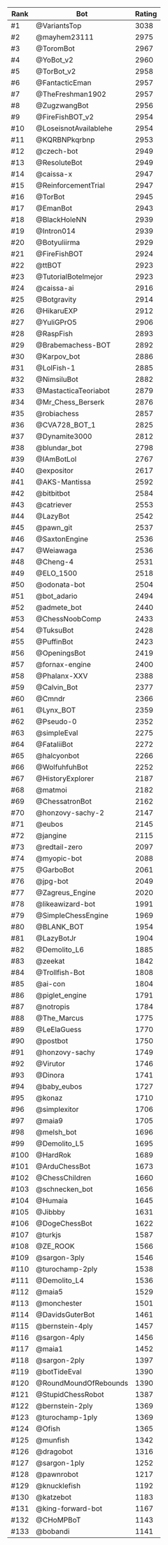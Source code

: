 Rank|Bot|Rating
---|---|---
#1|@VariantsTop|3038
#2|@mayhem23111|2975
#3|@ToromBot|2967
#4|@YoBot_v2|2960
#5|@TorBot_v2|2958
#6|@FantacticEman|2957
#7|@TheFreshman1902|2957
#8|@ZugzwangBot|2956
#9|@FireFishBOT_v2|2954
#10|@LoseisnotAvailablehe|2954
#11|@KQRBNPkqrbnp|2953
#12|@czech-bot|2949
#13|@ResoluteBot|2949
#14|@caissa-x|2947
#15|@ReinforcementTrial|2947
#16|@TorBot|2945
#17|@EmanBot|2943
#18|@BlackHoleNN|2939
#19|@Intron014|2939
#20|@Botyuliirma|2929
#21|@FireFishBOT|2924
#22|@ttBOT|2923
#23|@TutorialBotelmejor|2923
#24|@caissa-ai|2916
#25|@Botgravity|2914
#26|@HikaruEXP|2912
#27|@YuliGPrO5|2906
#28|@RaspFish|2893
#29|@Brabemachess-BOT|2892
#30|@Karpov_bot|2886
#31|@LolFish-1|2885
#32|@NimsiluBot|2882
#33|@MastacticaTeoriabot|2879
#34|@Mr_Chess_Berserk|2876
#35|@robiachess|2857
#36|@CVA728_BOT_1|2825
#37|@Dynamite3000|2812
#38|@blundar_bot|2798
#39|@IAmBotLol|2767
#40|@expositor|2617
#41|@AKS-Mantissa|2592
#42|@bitbitbot|2584
#43|@catriever|2553
#44|@LazyBot|2542
#45|@pawn_git|2537
#46|@SaxtonEngine|2536
#47|@Weiawaga|2536
#48|@Cheng-4|2531
#49|@ELO_1500|2518
#50|@odonata-bot|2504
#51|@bot_adario|2494
#52|@admete_bot|2440
#53|@ChessNoobComp|2433
#54|@TuksuBot|2428
#55|@PuffinBot|2423
#56|@OpeningsBot|2419
#57|@fornax-engine|2400
#58|@Phalanx-XXV|2388
#59|@Calvin_Bot|2377
#60|@Cmndr|2366
#61|@Lynx_BOT|2359
#62|@Pseudo-0|2352
#63|@simpleEval|2275
#64|@FataliiBot|2272
#65|@halcyonbot|2266
#66|@WolfuhfuhBot|2252
#67|@HistoryExplorer|2187
#68|@matmoi|2182
#69|@ChessatronBot|2162
#70|@honzovy-sachy-2|2147
#71|@eubos|2145
#72|@jangine|2115
#73|@redtail-zero|2097
#74|@myopic-bot|2088
#75|@GarboBot|2061
#76|@jpg-bot|2049
#77|@Zagreus_Engine|2020
#78|@likeawizard-bot|1991
#79|@SimpleChessEngine|1969
#80|@BLANK_BOT|1954
#81|@LazyBotJr|1904
#82|@Demolito_L6|1885
#83|@zeekat|1842
#84|@Trollfish-Bot|1808
#85|@ai-con|1804
#86|@piglet_engine|1791
#87|@notropis|1784
#88|@The_Marcus|1775
#89|@LeElaGuess|1770
#90|@postbot|1750
#91|@honzovy-sachy|1749
#92|@Virutor|1746
#93|@Dinora|1741
#94|@baby_eubos|1727
#95|@konaz|1710
#96|@simplexitor|1706
#97|@maia9|1705
#98|@melsh_bot|1696
#99|@Demolito_L5|1695
#100|@HardRok|1689
#101|@ArduChessBot|1673
#102|@ChessChildren|1660
#103|@schnecken_bot|1656
#104|@Humaia|1645
#105|@Jibbby|1631
#106|@DogeChessBot|1622
#107|@turkjs|1587
#108|@ZE_ROOK|1566
#109|@sargon-3ply|1546
#110|@turochamp-2ply|1538
#111|@Demolito_L4|1536
#112|@maia5|1529
#113|@monchester|1501
#114|@DavidsGuterBot|1461
#115|@bernstein-4ply|1457
#116|@sargon-4ply|1456
#117|@maia1|1452
#118|@sargon-2ply|1397
#119|@botTideEval|1390
#120|@RoundMoundOfRebounds|1390
#121|@StupidChessRobot|1387
#122|@bernstein-2ply|1369
#123|@turochamp-1ply|1369
#124|@Ofish|1365
#125|@munfish|1342
#126|@dragobot|1316
#127|@sargon-1ply|1252
#128|@pawnrobot|1217
#129|@knucklefish|1192
#130|@katzebot|1183
#131|@king-forward-bot|1167
#132|@CHoMPBoT|1143
#133|@bobandi|1141
